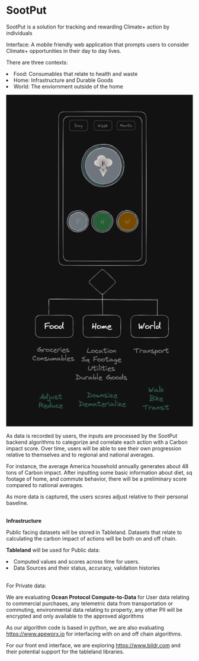 # SootPut
SootPut is a solution for tracking and rewarding Climate+ action by individuals

Interface: A mobile friendly web application that prompts users to consider Climate+ opportunities in their day to day lives.

There are three contexts:
<li>Food:
Consumables that relate to health and waste

<li>Home: 
Infrastructure and Durable Goods

<li>World: 
The enviornment outside of the home

![High-Level](https://github.com/davepander/sootput/blob/main/img/SootPut%20App%20v.1.png)

As data is recorded by users, the inputs are processed by the SootPut backend algorithms to categorize and correlate each action with 
a Carbon impact score. Over time, users will be able to see their own progression relative to themselves and to regional and national averages.
<p>For instance, the average America household annually generates about 48 tons of Carbon impact. After inputting some basic information about diet, 
sq footage of home, and commute behavior, there will be a preliminary score compared to national averages.

As more data is captured, the users scores adjust relative to their personal baseline.

<br>
<B>Infrastructure</b>
<p>Public facing datasets will be stored in Tableland.
Datasets that relate to calculating the carbon impact of actions 
will be both on and off chain. </p>

<p><B>Tableland</b> will be used for Public data:</p>
<li>Computed values and scores across time for users.</li>
<li>Data Sources and their status, accuracy, validation histories</li>
<br>
<p>For Private data:</p>
<p>We are evaluating
<b>Ocean Protocol Compute-to-Data</b>  for 
User data relating to commercial purchases, any telemetric data from
transportation or commuting, environmental data relating to property, any
other PII will be encrypted and only available to the approved algorithms
</p>

As our algorithm code is based in python, we are also evaluating 
https://www.apeworx.io for interfacing with on and off chain algorithms.

For our front end interface, we are exploring https://www.bildr.com and their potential 
support for the tableland libraries.
